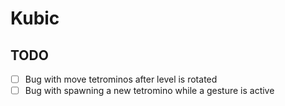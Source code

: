 # Kubic

## TODO

-   [ ] Bug with move tetrominos after level is rotated
-   [ ] Bug with spawning a new tetromino while a gesture is active
